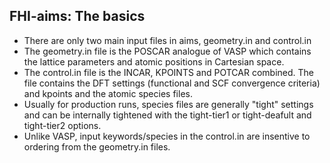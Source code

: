 ## FHI-aims: The basics

- There are only two main input files in aims, geometry.in and control.in
- The geometry.in file is the POSCAR analogue of VASP which contains the lattice parameters and atomic positions in Cartesian space. 
- The control.in file is the INCAR, KPOINTS and POTCAR combined. The file contains the DFT settings (functional and SCF convergence criteria) and kpoints and the atomic species files. 
- Usually for production runs, species files are generally "tight" settings and can be internally tightened with the tight-tier1 or tight-deafult and tight-tier2 options. 
- Unlike VASP, input keywords/species in the control.in are insentive to ordering from the geometry.in files. 
